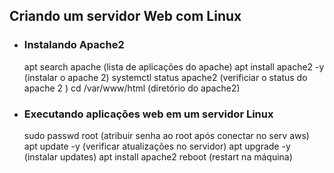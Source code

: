 ## Criando um servidor Web com Linux

- ### Instalando Apache2

    apt search apache (lista de aplicações do apache)
    apt install apache2 -y (instalar o apache 2)
    systemctl status apache2 (verificiar o status do apache 2 )
    cd /var/www/html (diretório do apache2)

- ### Executando aplicações web em um servidor Linux

    sudo passwd root (atribuir senha ao root após conectar no serv aws)
    apt update -y (verificar atualizações no servidor)
    apt upgrade -y (instalar updates)
    apt install apache2 
    reboot (restart na máquina)